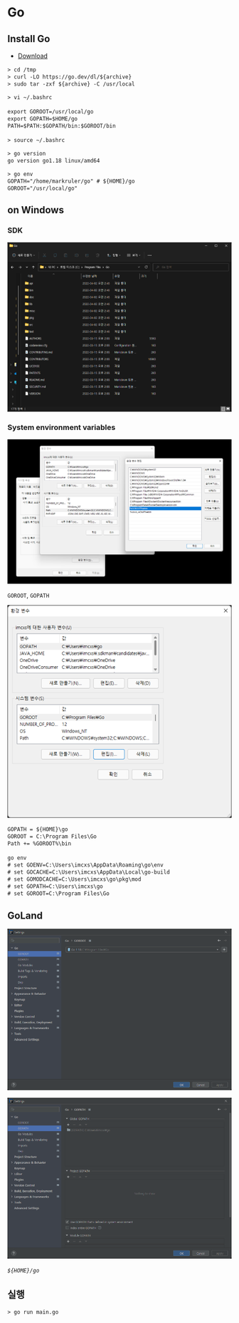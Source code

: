 # Go

## Install Go

- [Download](https://golang.org/dl/)

```shell
> cd /tmp
> curl -LO https://go.dev/dl/${archive}
> sudo tar -zxf ${archive} -C /usr/local
```

```shell
> vi ~/.bashrc

export GOROOT=/usr/local/go
export GOPATH=$HOME/go
PATH=$PATH:$GOPATH/bin:$GOROOT/bin

> source ~/.bashrc
```

```shell
> go version
go version go1.18 linux/amd64
```

```shell
> go env
GOPATH="/home/markruler/go" # ${HOME}/go
GOROOT="/usr/local/go"
```

## on Windows

### SDK

![files](images/sdk-files.png)

### System environment variables

![System environment variables](images/system-environment-variables.png)

`GOROOT`, `GOPATH`

![GOPATH](images/goroot-gopath.png)

```shell
GOPATH = ${HOME}\go
GOROOT = C:\Program Files\Go
Path += %GOROOT%\bin

go env
# set GOENV=C:\Users\imcxs\AppData\Roaming\go\env
# set GOCACHE=C:\Users\imcxs\AppData\Local\go-build
# set GOMODCACHE=C:\Users\imcxs\go\pkg\mod
# set GOPATH=C:\Users\imcxs\go
# set GOROOT=C:\Program Files\Go
```

## GoLand

![GoLand GOROOT](images/goland-goroot.png)

![GoLand GOPATH](images/goland-gopath.png)

*`${HOME}/go`*

## 실행

```shell
> go run main.go
```
